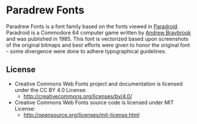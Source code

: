 Paradrew Fonts
======

Paradrew Fonts is a font family based on the fonts viewed in [Paradroid](//en.wikipedia.org/wiki/Paradroid).
Paradroid is a Commodore 64 computer game written by [Andrew Braybrook](//en.wikipedia.org/wiki/Andrew_Braybrook)
and was published in 1985. This font is vectorized based upon screenshots of the original bitmaps and best efforts
were given to honor the original font - some divergence were done to adhere typographical guidelines.


## License
- Creative Commons Web Fonts project and documentation is licensed under the CC BY 4.0 License:
  - http://creativecommons.org/licenses/by/4.0/
- Creative Commons Web Fonts source code is licensed under MIT License:
  - http://opensource.org/licenses/mit-license.html

